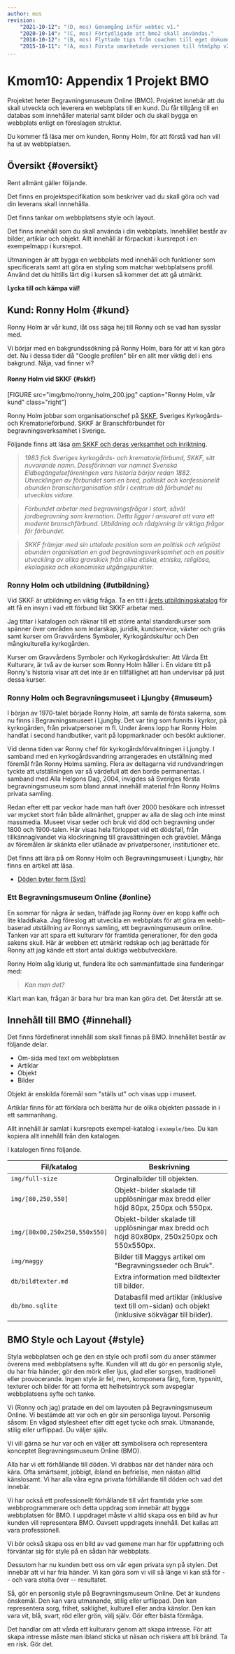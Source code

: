 ```yaml
---
author: mos
revision:
    "2021-10-12": "(D, mos) Genomgång inför webtec v1."
    "2020-10-14": "(C, mos) Förtydligade att bmo2 skall användas."
    "2018-10-12": "(B, mos) Flyttade tips från coachen till eget dokument."
    "2015-10-11": "(A, mos) Första omarbetade versionen till htmlphp v2."
...
```

Kmom10: Appendix 1 Projekt BMO
==================================

Projektet heter Begravningsmuseum Online (BMO). Projektet innebär att du skall utveckla och leverera en webbplats till en kund. Du får tillgång till en databas som innehåller material samt bilder och du skall bygga en webbplats enligt en föreslagen struktur.

Du kommer få läsa mer om kunden, Ronny Holm, för att förstå vad han vill ha ut av webbplatsen.

<!--more-->



Översikt {#oversikt}
--------------------------------------------------------------------

Rent allmänt gäller följande.

Det finns en projektspecifikation som beskriver vad du skall göra och vad din leverans skall innnehålla.

Det finns tankar om webbplatsens style och layout.

Det finns innehåll som du skall använda i din webbplats. Innehållet består av bilder, artiklar och objekt. Allt innehåll är förpackat i kursrepot i en exempelmapp i kursrepot.

Utmaningen är att bygga en webbplats med innehåll och funktioner som specificerats samt att göra en styling som matchar webbplatsens profil. Använd det du hittills lärt dig i kursen så kommer det att gå utmärkt.

**Lycka till och kämpa väl!**



Kund: Ronny Holm {#kund}
--------------------------------------------------------------------

Ronny Holm är vår kund, låt oss säga hej till Ronny och se vad han sysslar med.

Vi börjar med en bakgrundssökning på Ronny Holm, bara för att vi kan göra det.
Nu i dessa tider då "Google profilen" blir en allt mer viktig del i ens bakgrund. Nåja, vad finner vi?



#### Ronny Holm vid SKKF {#skkf}

[FIGURE src="img/bmo/ronny_holm_200.jpg" caption="Ronny Holm, vår kund" class="right"]

Ronny Holm jobbar som organisationschef på [SKKF](http://www.skkf.se),
Sveriges Kyrkogårds- och Krematorieförbund. SKKF är Branschförbundet för
begravningsverksamhet i Sverige.

Följande finns att läsa [om SKKF och deras verksamhet och inriktning](https://skkf.se/om-skkf/).

> *1983 fick Sveriges kyrkogårds- och krematorieförbund, SKKF, sitt nuvarande namn. Dessförinnan var namnet Svenska Eldbegängelseföreningen vars historia börjar redan 1882. Utvecklingen av förbundet som en bred, politiskt och konfessionellt obunden branschorganisation står i centrum då förbundet nu utvecklas vidare.*

> *Förbundet arbetar med begravningsfrågor i stort, såväl jordbegravning som kremation. Detta ligger i ansvaret att vara ett modernt branschförbund. Utbildning och rådgivning är viktiga frågor för förbundet.*

> *SKKF främjar med sin uttalade position som en politisk och religiöst obunden organisation en god begravningsverksamhet och en positiv utveckling av olika gravskick från olika etiska, etniska, religiösa, ekologiska och ekonomiska utgångspunkter.*


### Ronny Holm och utbildning {#utbildning}

Vid SKKF är utbildning en viktig fråga. Ta en titt i [årets utbildningskatalog](http://www.skkf.se/utbildning) för att få en insyn i vad ett förbund likt SKKF arbetar med.

Jag tittar i katalogen och räknar till ett större antal  standardkurser som spänner över områden som ledarskap, juridik, kundservice, växter och gräs samt kurser om Gravvårdens Symboler, Kyrkogårdskultur och Den mångkulturella kyrkogården.

Kurser om Gravvårdens Symboler och Kyrkogårdskulter: Att Vårda Ett Kulturarv, är två av de kurser som Ronny Holm håller i. En vidare titt på Ronny's historia visar att det inte är en tillfällighet att han undervisar på just dessa kurser.



### Ronny Holm och Begravningsmuseet i Ljungby {#museum}

I början av 1970-talet började Ronny Holm, att samla de första sakerna, som nu finns i Begravningsmuseet i Ljungby. Det var ting som funnits i kyrkor, på kyrkogården, från privatpersoner m fl. Under årens lopp har Ronny Holm handlat i second handbutiker, varit på loppmarknader och besökt auktioner.

Vid denna tiden var Ronny chef för kyrkogårdsförvalitningen i Ljungby. I samband med en kyrkogårdsvandring arrangerades en utställning med föremål från Ronny Holms samling. Flera av deltagarna vid rundvandringen tyckte att utställningen var så värdefull att den borde permanentas. I samband med Alla Helgons Dag, 2004, invigdes så Sveriges första begravningsmuseum som bland annat innehåll material från Ronny Holms privata samling.

Redan efter ett par veckor hade man haft över 2000 besökare och intresset var mycket stort från både allmänhet, grupper av alla de slag och inte minst massmedia. Museet visar seder och bruk vid död och begravning under 1800 och 1900-talen. Här visas hela förloppet vid ett dödsfall, från tillkännagivandet via klockringning till gravsättningen och gravölet. Många av föremålen är skänkta eller utlånade av privatpersoner, institutioner etc.

Det finns att lära på om Ronny Holm och Begravningsmuseet i Ljungby, här finns en artikel att läsa.

* [Döden byter form (Svd)](http://www.svd.se/kulturnoje/nyheter/doden-byter-form_412397.svd)

<!--
* [Döden går på museum (Sydsvenskan)](http://www.sydsvenskan.se/sverige/article96211/Doden-gar-pa-museum.html)
-->



### Ett Begravningsmuseum Online {#online}

En sommar för några år sedan, träffade jag Ronny över en kopp kaffe och lite kladdkaka. Jag föreslog att utveckla en webbplats för att göra en webb-baserad utställning av Ronnys samling, ett begravningsmuseum online. Tanken var att spara ett kulturarv för framtida generationer, för den goda sakens skull. Här är webben ett utmärkt redskap och jag berättade för Ronny att jag kände ett stort antal duktiga webbutvecklare.

Ronny Holm såg klurig ut, fundera lite och sammanfattade sina funderingar med:

> *Kan man det?*

Klart man kan, frågan är bara hur bra man kan göra det. Det återstår att se.



Innehåll till BMO {#innehall}
--------------------------------------------------------------------

Det finns fördefinerat innehåll som skall finnas på BMO. Innehållet består av följande delar.

* Om-sida med text om webbplatsen
* Artiklar
* Objekt
* Bilder

Objekt är enskilda föremål som "ställs ut" och visas upp i museet.

Artiklar finns för att förklara och berätta hur de olika objekten passade in i ett sammanhang.

Allt innehåll är samlat i kursrepots exempel-katalog i `example/bmo`. Du kan kopiera allt innehåll från den katalogen.

I katalogen finns följande.

| Fil/katalog        | Beskrivning |
|--------------------|-------------|
| `img/full-size`    | Orginalbilder till objekten. |
| `img/[80,250,550]` | Objekt-bilder skalade till upplösningar max bredd eller höjd 80px, 250px och 550px. |
| `img/[80x80,250x250,550x550]` | Objekt-bilder skalade till upplösningar max bredd och höjd 80x80px, 250x250px och 550x550px. |
| `img/maggy`        | Bilder till Maggys artikel om "Begravningsseder och Bruk". |
| `db/bildtexter.md` | Extra information med bildtexter till bilder. |
| `db/bmo.sqlite`    | Databasfil med artiklar (inklusive text till om-sidan) och objekt (inklusive sökvägar till bilder). |



BMO Style och Layout {#style}
--------------------------------------------------------------------

Styla webbplatsen och ge den en style och profil som du anser stämmer överens med webbplatsens syfte. Kunden vill att du gör en personlig style, du har fria händer, gör den mörk eller ljus, glad eller sorgsen, traditionell eller provocerande. Ingen style är fel, men, komponera färg, form, typsnitt, texturer och bilder för att forma ett helhetsintryck som avspeglar webbplatsens syfte och tanke.

Vi (Ronny och jag) pratade en del om layouten på Begravningsmuseum Online. Vi bestämde att var och en gör sin personliga layout. Personlig såsom: En vågad stylesheet efter ditt eget tycke och smak. Utmanande, stilig eller urflippad. Du väljer själv.

Vi vill gärna se hur var och en väljer att symbolisera och representera konceptet Begravningsmuseum Online (BMO).

Alla har vi ett förhållande till döden. Vi drabbas när det händer nära och kära. Ofta smärtsamt, jobbigt, ibland en befrielse, men nästan alltid känslosamt. Vi har alla våra egna privata förhållande till döden och vad det innebär.

Vi har också ett professionellt förhållande till vårt framtida yrke som webbprogrammerare och detta uppdrag som innebär att bygga webbplatsen för BMO.
I uppdraget måste vi altid skapa oss en bild av hur kunden vill representera BMO. Oavsett uppdragets innehåll. Det kallas att vara professionell.

Vi bör också skapa oss en bild av vad gemene man har för uppfattning och förväntar sig för style på en sådan här webbplats.

Dessutom har nu kunden bett oss om vår egen privata syn på stylen. Det innebär att vi har fria händer. Vi kan göra som vi vill så länge vi kan stå för -- och vara stolta över -- resultatet.

Så, gör en personlig style på Begravningsmuseum Online. Det är kundens önskemål. Den kan vara utmanande, stilig eller urflippad. Den kan representera sorg, frihet, saklighet, kulturell eller andra känslor. Den kan vara vit, blå, svart, röd eller grön, välj själv. Gör efter bästa förmåga.

Det handlar om att vårda ett kulturarv genom att skapa intresse. För att skapa intresse måste man ibland sticka ut näsan och riskera att bli bränd. Ta en risk. Gör det.

